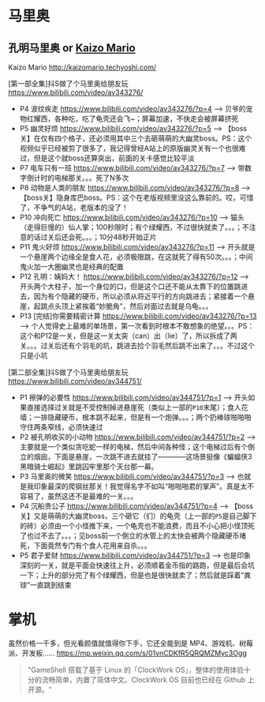 
# 马里奥

## 孔明马里奥 or [Kaizo Mario](http://kaizomario.techyoshi.com/)

Kaizo Mario http://kaizomario.techyoshi.com/

[第一部全集]抖S做了个马里奥给朋友玩 https://www.bilibili.com/video/av343276/
- P4 波纹疾走 https://www.bilibili.com/video/av343276/?p=4  -->  贝爷的宠物红耀西，各种吃，吃了龟壳还会飞~；屏幕加速，不快走会被屏幕挤死
- P5 幽灵好烦 https://www.bilibili.com/video/av343276/?p=5  -->  【boss关】在仅有四个格子，还必须用其中三个去砸萌萌的大幽灵boss。PS：这个视频似乎已经被剪了很多了，我记得曾经A站上的原版幽灵关有一个也很难过，但是这个就boss还算突出，前面的关卡感觉比较平淡
- P7 电车只有一班 https://www.bilibili.com/video/av343276/?p=7  -->  带数字倒计时的电梯那关。。。死了N多次
- P8 动物是人类的朋友 https://www.bilibili.com/video/av343276/?p=8  -->  【boss关】隐身库巴boss。PS：这个在老版视频里没这么靠前的。哎，可惜了，不争气的A站，老版本的没了！
- P10 冲向死亡 https://www.bilibili.com/video/av343276/?p=10  -->  猫头（走得巨慢的）仙人掌；100秒限时；有个绿耀西，不过很快就卖了。。。；不注意的话过关后还会死。。。；10分48秒开始正片
- P11 鬼火好烦 https://www.bilibili.com/video/av343276/?p=11 -->  开头就是一个悬崖两个边缘全是食人花，必须极限跳，在这就死了得有50次。。。；中间鬼火加一大圈幽灵也是经典的配置
- P12 孔明：姨妈大！ https://www.bilibili.com/video/av343276/?p=12  -->  开头两个大柱子，加一个身位的口，但是这个口还不能从太靠下的位置跳进去，因为有个隐藏的硬币，所以必须从将近平行的方向跳进去；紧接着一个悬崖，起跳点头顶上紧挨着“妙脆角”，然后对面过去就是乌龟。。。
- P13 [完结]你需要精密计算 https://www.bilibili.com/video/av343276/?p=13  -->  个人觉得史上最难的单场景，第一次看到时根本不敢想象的绝望。。。PS：这个和P12是一关，但是这一关太突（can）出（lie）了，所以拆成了两关。。。过关后还有个羽毛的坑，跳进去捡个羽毛然后跳不出来了。。。不过这个只是小坑

[第二部全集]抖S做了个马里奥给朋友玩 https://www.bilibili.com/video/av344751/
- P1 擦弹的必要性 https://www.bilibili.com/video/av344751/?p=1  -->  开头如果直接选择过关就是不受控制掉进悬崖死（类似上一部的`P10`末尾）；食人花墙；一排隐藏硬币，根本跳不起来，但是有一个炮弹。。。；两个扔棒球啪啪啪守住两条窄线，必须快速过
- P2 被孔明收买的小动物 https://www.bilibili.com/video/av344751/?p=2  -->  主要就是一个类似贪吃蛇一样的电梯，然后中间各种怪；这个电梯过后有个倒立的烟囱，下面是悬崖，一次跳不进去就挂了————这场景挺像《蝙蝠侠3黑暗骑士崛起》里跳囚牢里那个天台那一幕。
- P3 马里奥的微笑 https://www.bilibili.com/video/av344751/?p=3  -->  也就是我印象最深的爬钢丝那关！我觉得名字不如叫“啪啪啪君的掌声”。真是太不容易了，虽然这还不是最难的一关。。。
- P4 沉船贵公子 https://www.bilibili.com/video/av344751/?p=4  -->  【boss关】又是萌萌的大幽灵boss，三个砸它（们）的龟壳（上一部的`P5`是自己脚下的砖）必须由一个小怪推下来，一个龟壳也不能浪费，而且不小心把小怪顶死了也过不去了。。。；见boss前一个倒立的水管上的太快会被两个隐藏硬币堵死，下面竟然专门有个食人花用来自杀。。。
- P5 君子爱财 https://www.bilibili.com/video/av344751/?p=3  -->  也是印象深刻的一关，就是平面会快速往上升，必须顺着金币指的路跑，但是最后会坑一下；上升的部分完了有个绿耀西，但是也是很快就卖了；然后就是踩着“粪球”一直跳到结束

# 掌机

虽然价格一千多，但光看颜值就值得你下手，它还全能到是 MP4、游戏机、树莓派、开发板…… https://mp.weixin.qq.com/s/01vnCDKfR5QRQMZMyc3Ogg
> "GameShell 搭载了基于 Linux 的「ClockWork OS」，整体的使用体验十分的流畅简单，内置了简体中文。ClockWork OS 目前也已经在 Github 上开源。"

